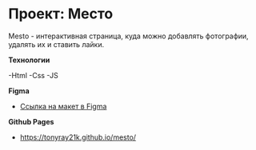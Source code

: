 # Проект: Место

Mesto - интерактивная страница, куда можно добавлять фотографии, удалять их и ставить лайки.

**Технологии**

-Html
-Css
-JS

**Figma**

- [Ссылка на макет в Figma](https://www.figma.com/file/2cn9N9jSkmxD84oJik7xL7/JavaScript.-Sprint-4?node-id=0%3A1)

**Github Pages**

- https://tonyray21k.github.io/mesto/
<!-- Уважаемый ревьювер, так ты пропиши, что нужно исправить пж, и прочитай коммент -->
